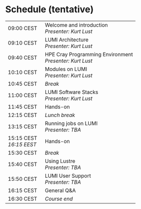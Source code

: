 # Schedule (tentative)


<table style="text-align: left;">
<tbody>
    <tr>
        <td>
            09:00 CEST&nbsp;&nbsp;
        </td>
        <td>
            Welcome and introduction
            <br/><em>Presenter: Kurt Lust</em>
        </td>
    </tr>
    <tr>
        <td>
            09:10 CEST
        </td>
        <td>
            LUMI Architecture
            <br/><em>Presenter: Kurt Lust</em>
         </td>
    </tr>
    <tr>
        <td>
            09:40 CEST
        </td>
        <td>
            HPE Cray Programming Environment
            <br/><em>Presenter: Kurt Lust</em>
        </td>
    </tr>
    <tr>
        <td>
            10:10 CEST
        </td>
        <td>
            Modules on LUMI
            <br/><em>Presenter: Kurt Lust</em>
        </td>
    </tr>
    <tr>
        <td>
            10:45 CEST
        </td>
        <td><em>Break</em></td>
    </tr>
    <tr>
        <td>
            11:00 CEST
        </td>
        <td>
            LUMI Software Stacks
            <br/><em>Presenter: Kurt Lust</em>
        </td>
    </tr>
    <tr>
        <td>
            11:45 CEST
        </td>
        <td>
            Hands-on
        </td>
    </tr>
    <tr>
        <td>
            12:15 CEST
        </td>
        <td><em>Lunch break</em></td>
    </tr>
    <tr>
        <td>
            13:15 CEST
        </td>
        <td>
            Running jobs on LUMI
            <br/><em>Presenter: TBA</em>
        </td>
    </tr>
    <tr>
        <td>
            15:15 CEST
            <br/><em>16:15 EEST</em>
        </td>
        <td>
            Hands-on
        </td>
    </tr>
    <tr>
        <td>
            15:30 CEST
        </td>
        <td><em>Break</em></td>
    </tr>
    <tr>
        <td>
            15:40 CEST
        </td>
        <td>
            Using Lustre
            <br/><em>Presenter: TBA</em>
        </td>
    </tr>
     <tr>
        <td>
            15:50 CEST
        </td>
        <td>
            LUMI User Support
            <br/><em>Presenter: TBA</em>
        </td>
    </tr>
    <tr>
        <td>
            16:15 CEST
        </td>
        <td>General Q&A</td>
    </tr>
    <tr>
        <td>
            16:30 CEST
        </td>
        <td><em>Course end</em></td>
    </tr>
</tbody>
</table>